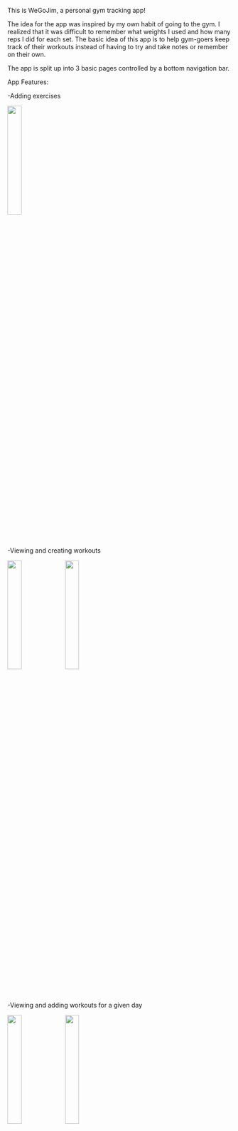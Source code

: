 This is WeGoJim, a personal gym tracking app!



The idea for the app was inspired by my own habit of going to the gym. I realized that it was difficult to remember what weights I used and how many reps I did for each set. The basic idea of this app is to help gym-goers keep track of their workouts instead of having to try and take notes or remember on their own. 

The app is split up into 3 basic pages controlled by a bottom navigation bar. 

App Features:

-Adding exercises

<img src="https://user-images.githubusercontent.com/42897266/186127854-55b1bc91-e12b-4f0e-ae33-cf0d97b37475.png" width=25% height=25%>

-Viewing and creating workouts

<img src="https://user-images.githubusercontent.com/42897266/186128828-0e646b42-d64b-4cfa-b194-a52ad30abf41.png" width=25% height=25%> <img src="https://user-images.githubusercontent.com/42897266/186128950-46180ffa-867c-4cd0-a174-33d8e002511f.png" width=25% height=25%>

-Viewing and adding workouts for a given day

<img src="https://user-images.githubusercontent.com/42897266/186129203-3dd65c14-f2d8-4e44-9732-6edcc6bda3d9.png" width=25% height=25%> <img src="https://user-images.githubusercontent.com/42897266/186129337-fe552237-cf98-40aa-84c0-6e694882cf0e.png" width=25% height=25%>
